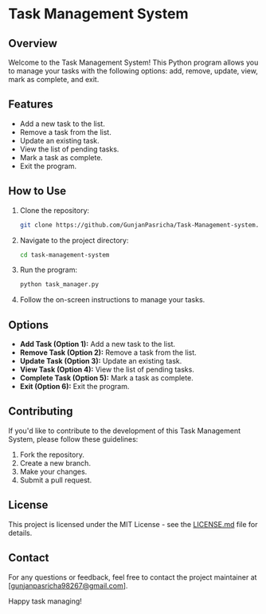 # Task Management System

## Overview

Welcome to the Task Management System! This Python program allows you to manage your tasks with the following options: add, remove, update, view, mark as complete, and exit.

## Features

- Add a new task to the list.
- Remove a task from the list.
- Update an existing task.
- View the list of pending tasks.
- Mark a task as complete.
- Exit the program.

## How to Use

1. Clone the repository:

   ```bash
   git clone https://github.com/GunjanPasricha/Task-Management-system.git
   ```

2. Navigate to the project directory:

   ```bash
   cd task-management-system
   ```

3. Run the program:

   ```bash
   python task_manager.py
   ```

4. Follow the on-screen instructions to manage your tasks.

## Options

- **Add Task (Option 1):** Add a new task to the list.
- **Remove Task (Option 2):** Remove a task from the list.
- **Update Task (Option 3):** Update an existing task.
- **View Task (Option 4):** View the list of pending tasks.
- **Complete Task (Option 5):** Mark a task as complete.
- **Exit (Option 6):** Exit the program.

## Contributing

If you'd like to contribute to the development of this Task Management System, please follow these guidelines:

1. Fork the repository.
2. Create a new branch.
3. Make your changes.
4. Submit a pull request.

## License

This project is licensed under the MIT License - see the [LICENSE.md](LICENSE.md) file for details.


## Contact

For any questions or feedback, feel free to contact the project maintainer at [gunjanpasricha98267@gmail.com].

Happy task managing!



